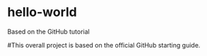 # hello-world
Based on the GitHub tutorial

#This overall project is based on the official GitHub starting guide.
